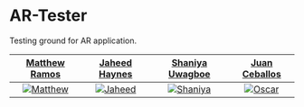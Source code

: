 # AR-Tester
Testing ground for AR application.

| <a href="https://github.com/MatthewRamos1" target="_blank">**Matthew Ramos**</a> | <a href="https://github.com/jaheedhaynes" target="_blank">**Jaheed Haynes**</a> | <a href="https://github.com/suwagboe" target="_blank">**Shaniya Uwagboe**</a> | <a href="https://github.com/Juan-Ceballos" target="_blank">**Juan Ceballos**</a> |
| :---: |:---:| :---:| :---: |
|[![Matthew](https://avatars1.githubusercontent.com/u/55724201?s=250&u=6e7849cffe27f1d70c75404471d5b95684c3d6f1&v=4)](https://github.com/maitreebain)| [![Jaheed](https://avatars2.githubusercontent.com/u/55718640?s=250&u=435df9b8f1455d3f6cc8e7aec8832981963f7282&v=4)](https://github.com/TiffanyObi)|[![Shaniya](https://avatars2.githubusercontent.com/u/55717900?s=250&u=11ad4a3bb052047ad8d58311a4598dd580307d0f&v=4)](https://github.com/ChristianHurtado29)|[![Oscar](https://avatars1.githubusercontent.com/u/55723135?s=250&u=cce4396e360011123eebd2f52323aa6248023ef0&v=4)](https://github.com/Juan-Ceballos)| 
